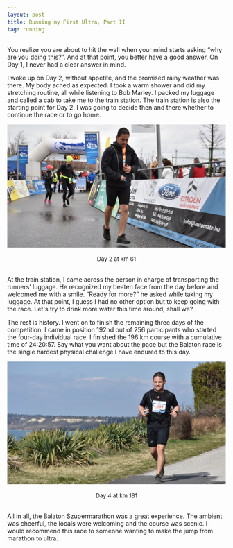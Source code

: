 ```yaml
---
layout: post
title: Running my First Ultra, Part II
tag: running
---
```


You realize you are about to hit the wall when your mind starts asking “why are you doing this?”. And at that point, you better have a good answer. On Day 1, I never had a clear answer in mind.   

I woke up on Day 2, without appetite, and the promised rainy weather was there. My body ached as expected. I took a warm shower and did my stretching routine, all while listening to Bob Marley. I packed my luggage and called a cab to take me to the train station. The train station is also the starting point for Day 2. I was going to decide then and there whether to continue the race or to go home.  

![](/asset/picture/2020-10-28-first-ultra-2-img02.jpg)

<font size="-1"><center><span>Day 2 at km 61</span></center></font>
<br>

At the train station, I came across the person in charge of transporting the runners’ luggage. He recognized my beaten face from the day before and welcomed me with a smile. “Ready for more?” he asked while taking my luggage. At that point, I guess I had no other option but to keep going with the race. Let's try to drink more water this time around, shall we?  

The rest is history. I went on to finish the remaining three days of the competition. I came in position 192nd out of 256 participants who started the four-day individual race. I finished the 196 km course with a cumulative time of 24:20:57. Say what you want about the pace but the Balaton race is the single hardest physical challenge I have endured to this day.    

![](/asset/picture/2020-10-28-first-ultra-2-img01.jpg)

<font size="-1"><center><span>Day 4 at km 181</span></center></font>
<br>

All in all, the Balaton Szupermarathon was a great experience. The ambient was cheerful, the locals were welcoming and the course was scenic. I would recommend this race to someone wanting to make the jump from marathon to ultra.   
